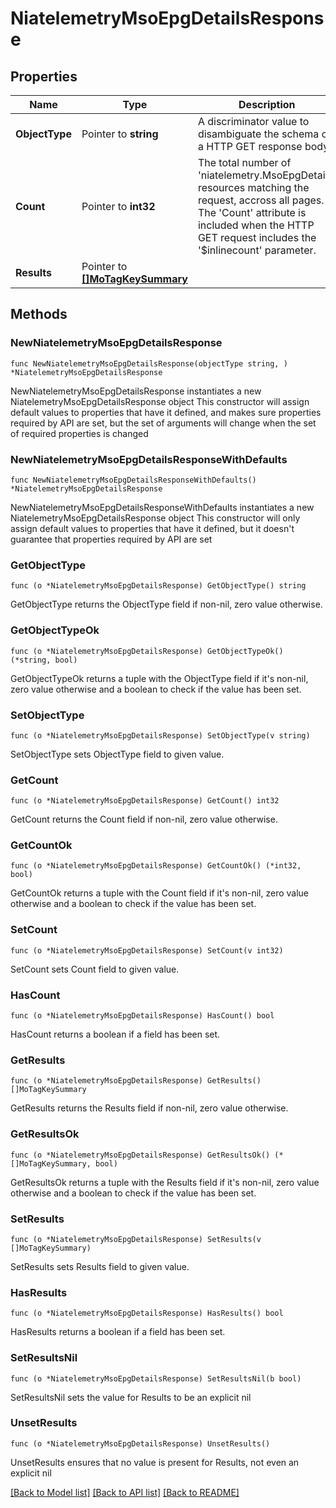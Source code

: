 # NiatelemetryMsoEpgDetailsResponse

## Properties

Name | Type | Description | Notes
------------ | ------------- | ------------- | -------------
**ObjectType** | Pointer to **string** | A discriminator value to disambiguate the schema of a HTTP GET response body. | 
**Count** | Pointer to **int32** | The total number of &#39;niatelemetry.MsoEpgDetails&#39; resources matching the request, accross all pages. The &#39;Count&#39; attribute is included when the HTTP GET request includes the &#39;$inlinecount&#39; parameter. | [optional] 
**Results** | Pointer to [**[]MoTagKeySummary**](MoTagKeySummary.md) |  | [optional] 

## Methods

### NewNiatelemetryMsoEpgDetailsResponse

`func NewNiatelemetryMsoEpgDetailsResponse(objectType string, ) *NiatelemetryMsoEpgDetailsResponse`

NewNiatelemetryMsoEpgDetailsResponse instantiates a new NiatelemetryMsoEpgDetailsResponse object
This constructor will assign default values to properties that have it defined,
and makes sure properties required by API are set, but the set of arguments
will change when the set of required properties is changed

### NewNiatelemetryMsoEpgDetailsResponseWithDefaults

`func NewNiatelemetryMsoEpgDetailsResponseWithDefaults() *NiatelemetryMsoEpgDetailsResponse`

NewNiatelemetryMsoEpgDetailsResponseWithDefaults instantiates a new NiatelemetryMsoEpgDetailsResponse object
This constructor will only assign default values to properties that have it defined,
but it doesn't guarantee that properties required by API are set

### GetObjectType

`func (o *NiatelemetryMsoEpgDetailsResponse) GetObjectType() string`

GetObjectType returns the ObjectType field if non-nil, zero value otherwise.

### GetObjectTypeOk

`func (o *NiatelemetryMsoEpgDetailsResponse) GetObjectTypeOk() (*string, bool)`

GetObjectTypeOk returns a tuple with the ObjectType field if it's non-nil, zero value otherwise
and a boolean to check if the value has been set.

### SetObjectType

`func (o *NiatelemetryMsoEpgDetailsResponse) SetObjectType(v string)`

SetObjectType sets ObjectType field to given value.


### GetCount

`func (o *NiatelemetryMsoEpgDetailsResponse) GetCount() int32`

GetCount returns the Count field if non-nil, zero value otherwise.

### GetCountOk

`func (o *NiatelemetryMsoEpgDetailsResponse) GetCountOk() (*int32, bool)`

GetCountOk returns a tuple with the Count field if it's non-nil, zero value otherwise
and a boolean to check if the value has been set.

### SetCount

`func (o *NiatelemetryMsoEpgDetailsResponse) SetCount(v int32)`

SetCount sets Count field to given value.

### HasCount

`func (o *NiatelemetryMsoEpgDetailsResponse) HasCount() bool`

HasCount returns a boolean if a field has been set.

### GetResults

`func (o *NiatelemetryMsoEpgDetailsResponse) GetResults() []MoTagKeySummary`

GetResults returns the Results field if non-nil, zero value otherwise.

### GetResultsOk

`func (o *NiatelemetryMsoEpgDetailsResponse) GetResultsOk() (*[]MoTagKeySummary, bool)`

GetResultsOk returns a tuple with the Results field if it's non-nil, zero value otherwise
and a boolean to check if the value has been set.

### SetResults

`func (o *NiatelemetryMsoEpgDetailsResponse) SetResults(v []MoTagKeySummary)`

SetResults sets Results field to given value.

### HasResults

`func (o *NiatelemetryMsoEpgDetailsResponse) HasResults() bool`

HasResults returns a boolean if a field has been set.

### SetResultsNil

`func (o *NiatelemetryMsoEpgDetailsResponse) SetResultsNil(b bool)`

 SetResultsNil sets the value for Results to be an explicit nil

### UnsetResults
`func (o *NiatelemetryMsoEpgDetailsResponse) UnsetResults()`

UnsetResults ensures that no value is present for Results, not even an explicit nil

[[Back to Model list]](../README.md#documentation-for-models) [[Back to API list]](../README.md#documentation-for-api-endpoints) [[Back to README]](../README.md)


